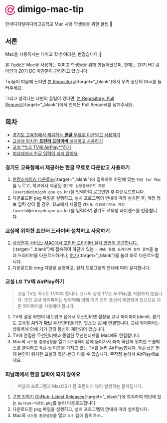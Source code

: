 # <img src="dimigo-logo.png" width="32px" height="32px" style="vertical-align: middle;"> dimigo-mac-tip

한국디지털미디어고등학교 Mac 사용 학생들을 위한 꿀팁 🍯

## 서론

Mac을 사용하시는 디미고 학생 여러분, 반갑습니다 👋

본 Tip들은 Mac을 사용하는 디미고 학생들을 위해 만들어졌으며, 현재는 20기 HD 김아인과 20기 DC 박찬준이 관리하고 있습니다.

Tip들이 마음에 든다면 [본 Repository](https://github.com/kimain050401/dimigo-mac-tip){:target="_blank"}에서 우측 상단의 Star를 눌러주세요.

그리고 생각나는 나만의 꿀팁이 있다면, [본 Repository: Pull Request](https://github.com/kimain050401/dimigo-mac-tip/pulls){:target="_blank"}에서 언제든 Pull Request를 남겨주세요.

## 목차

- [경기도 교육청에서 제공하는 **<u>한글</u>** 무료로 다운받고 사용하기](#경기도-교육청에서-제공하는-한글-무료로-다운받고-사용하기)
- [교실에 위치한 **<u>프린터 드라이버</u>** 설치하고 사용하기](#교실에-위치한-프린터-드라이버-설치하고-사용하기)
- [교실 **<u>LG TV에 AirPlay</u>**하기](#교실-lg-tv에-airplay하기)
- [피날레에서 한글 입력이 되지 않아요](#피날레에서-한글-입력이-되지-않아요)

### 경기도 교육청에서 제공하는 한글 무료로 다운받고 사용하기

1. [한컴스페이스 다운로드](https://space.malangmalang.com/download){:target="_blank"}에 접속하여 하단에 있는 `한글 for Mac`을 누르고, 학교에서 제공된 `경기도 상용클라우드 계정(userid@dimigoh.goe.go.kr)`을 입력하여 로그인한 후 다운로드합니다.
2. 다운로드된 pkg 파일을 실행하고, 설치 프로그램의 안내에 따라 설치한 후, 계정 정보 입력 창이 뜰 경우, 학교에서 제공된 `경기도 상용클라우드 계정(userid@dimigoh.goe.go.kr)`을 입력하여 경기도 교육청 라이센스를 인증합니다.

### 교실에 위치한 프린터 드라이버 설치하고 사용하기

1. [삼성전자 서비스: MAC에서 프린터 드라이버 설치 방법이 궁금합니다.](https://www.samsungsvc.co.kr/solution/42606){:target="_blank"}에 접속하여 하단에 있는 `☞ MAC 통합 드라이버 설치 클릭`을 눌러 드라이버를 다운로드하거나, [여기](https://h30438.www3.hp.com/pub/softlib/software13/printers/SS/Print_Common_SW/Samsung_Mac_Driver_V3.93.01.dmg){:target="_blank"}를 눌러 바로 다운로드합니다.
2. 다운로드된 dmg 파일을 실행하고, 설치 프로그램의 안내에 따라 설치합니다.

### 교실 LG TV에 AirPlay하기

> 교실 TV는 꼭 LG TV여야 합니다. 교내의 삼성 TV는 AirPlay를 지원하지 않습니다.
> 또한 교내 와이파이는 방화벽에 의해 기기 간의 통신이 제한되어 있으므로 다른 와이파이를 사용해야 합니다.

1. TV의 설정 화면의 네트워크 탭에서 무선인터넷 설정을 교내 와이파이(dimifi, 경기도 교육청 AP)가 **<u>아닌</u>** 무선인터넷(개인 핫스팟 등)에 연결합니다. 교내 와이파이는 방화벽에 의해 기기 간의 통신이 제한되어 있습니다.
2. TV에 연결한 무선인터넷과 동일한 무선인터넷을 Mac에도 연결합니다.
3. Mac의 `시스템 환경설정`을 열고 `디스플레이` 탭에 들어가서 좌측 하단에 위치한 드롭박스를 클릭하고 `학년-반` 이름을 가지고 있는 TV를 눌러 AirPlay합니다. `학년-반`은 현재 본인이 위치한 교실의 학년-반과 다를 수 있습니다. 무작정 눌러서 AirPlay해보세요.

### 피날레에서 한글 입력이 되지 않아요

> 피날레 프로그램과 MacOS가 잘 호환되지 않아 발생하는 문제입니다.

1. [구름 입력기 GitHub: Latest Releases](https://github.com/gureum/gureum/releases/latest){:target="_blank"}에 접속하여 하단에 있는 `Gureum-버전명.pkg`를 눌러 다운로드합니다.
2. 다운로드된 pkg 파일을 실행하고, 설치 프로그램의 안내에 따라 설치합니다.
3. Mac의 `시스템 환경설정`을 열고 `ㅎㅎ` 탭에 들어가서..